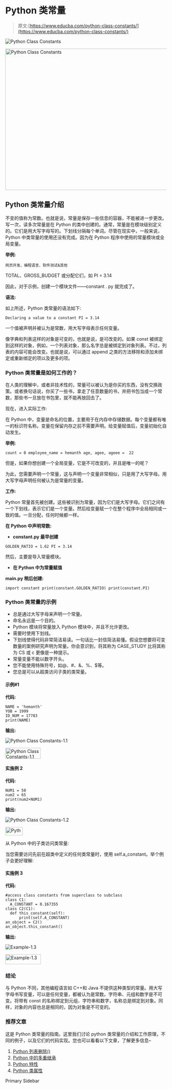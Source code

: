 # Python 类常量

> 原文:[https://www.educba.com/python-class-constants/](https://www.educba.com/python-class-constants/)

![Python Class Constants](../Images/96eb8a778fbeaa7b96b08e7e5e31e627.png)

<noscript><img class="alignnone wp-image-324400 size-full" src="../Images/96eb8a778fbeaa7b96b08e7e5e31e627.png" alt="Python Class Constants" width="800" height="441" data-original-src="https://cdn.educba.com/academy/wp-content/uploads/2020/03/python-class-constants.jpg"/></noscript>

## Python 类常量介绍

不变的值称为常数。也就是说，常量是保存一些信息的容器，不能被进一步更改。写一次，读多次常量是在 Python 的类中创建的。通常，常量是在模块级别定义的。它们是用大写字母写的。下划线分隔每个单词。尽管在现实中，一般来说，Python 中类常量的使用还没有完成。因为在 Python 程序中使用的常量模块或全局变量。

**举例:**

<small>网页开发、编程语言、软件测试&其他</small>

TOTAL、GROSS_BUDGET 或分配它们，如 PI = 3.14

因此，对于示例，创建一个模块文件——constant . py 就完成了。

**语法:**

如上所述，Python 类常量的语法如下:

`Declaring a value to a constant
PI = 3.14`

一个值被声明并被认为是常数，用大写字母表示任何变量。

像字典和列表这样的对象是可变的，也就是说，是可改变的。如果 const 被绑定到这样的对象，例如，一个列表对象，那么名字总是被绑定到对象列表。不过，列表的内容可能会改变。也就是说，可以通过 append 之类的方法移除和添加未绑定或重新绑定的项以及更多的项。

### Python 类常量是如何工作的？

在人类的理解中，或者非技术性的，常量可以被认为是你买的东西，没有交换政策。或者换句话说，你买了一些书，拿走了任意数量的书，并把书包当成一个常数，那些书一旦放在书包里，就不能再放回去了。

现在，进入实际工作:

在 Python 中，变量是命名的位置，主要用于在内存中存储数据。每个变量都有唯一的标识符名称。变量在保留内存之前不需要声明。给变量赋值后，变量初始化自动发生。

**举例:**

`count = 0
employee_name = hemanth
age, agee, ageee =  22`

但是，如果你想创建一个全局变量，它是不可改变的，并且是唯一的呢？

为此，您需要声明一个常量，这与声明一个变量非常相似，只是用了大写字母。用大写字母声明任何被认为是常量的变量。

**工作:**

Python 常量首先被创建。这些被识别为常量，因为它们是大写字母。它们之间有一个下划线，表示它们是一个变量。然后给变量赋一个在整个程序中全局相同或一致的值。一旦分配，任何时候都一样。

**在 Python 中声明常数:**

*   **constant.py 最早创建**

`GOLDEN_RATIO = 1.62
PI = 3.14`

然后，主要是导入常量模块。

*   **在 Python 中为常量赋值**

**main.py 稍后创建:**

`import constant
print(constant.GOLDEN_RATIO)
print(constant.PI)`

### Python 类常量的示例

*   总是通过大写字母来声明一个常量。
*   命名永远是一个目的。
*   Python 模块将常量放入 Python 模块中，并且不允许更改。
*   需要时使用下划线。
*   下划线使得代码非常简洁易读。一句话比一封信简洁易懂。假设您想要将可变数量的案例研究声明为常量。你会意识到，将其称为 CASE_STUDY 比将其称为 CS 或 c 更像是一种提示。
*   常量变量不能以数字开头。
*   您不能使用特殊符号，如@、#、&、%、$等。
*   您总是可以从超类访问子类的类常量。

#### 示例#1

**代码:**

```
NAME = 'hemanth'
YOB = 1999
ID_NUM = 17783
print(NAME) 
```

**输出:**

![Python Class Constants-1.1](../Images/d9b1e06f9dc9050c709928bb47b48d79.png)

<noscript><img class="alignnone wp-image-323101" src="../Images/d9b1e06f9dc9050c709928bb47b48d79.png" alt="Python Class Constants-1.1" width="110" height="34" data-original-src="https://cdn.educba.com/academy/wp-content/uploads/2020/03/Python-Class-Constants-1.1.png"/></noscript>

#### 实施例 2

**代码:**

```
NUM1 = 50
num2 = 65
print(num2+NUM1) 
```

**输出:**

![Python Class Constants-1.2](../Images/2311fd0557c5e340db377c6e01f34cae.png)

<noscript><img class="alignnone size-full wp-image-323102" src="../Images/2311fd0557c5e340db377c6e01f34cae.png" alt="Python Class Constants-1.2" width="54" height="26" data-original-src="https://cdn.educba.com/academy/wp-content/uploads/2020/03/Python-Class-Constants-1.2.png"/></noscript>

从 Python 中的子类访问类常量:

当您需要访问先前在超类中定义的任何类常量时，使用 self.a_constant。举个例子会更好理解:

#### 实施例 3

**代码:**

```
#access class constants from superclass to subclass
class C1:
  A_CONSTANT = 0.167355
class C2(C1):
  def this_constant(self):
      print(self.A_CONSTANT)
an_object = C2()
an_object.this_constant()
```

**输出:**

![Example-1.3](../Images/f81826e66298399ace574052d68b0c2c.png)

<noscript><img class="alignnone wp-image-323103 size-full" src="../Images/f81826e66298399ace574052d68b0c2c.png" alt="Example-1.3" width="111" height="31" data-original-src="https://cdn.educba.com/academy/wp-content/uploads/2020/03/Python-Class-Constants-1.3.png"/></noscript>

### 结论

与 Python 不同，其他编程语言如 C++和 Java 不提供这种类型的常量。用大写字母书写变量，可以是任何变量，都被认为是常数。字符串、元组和数字是不可变。将带有 const 的名称绑定到元组、字符串和数字，名称总是绑定到对象。同样，对象的内容也总是相同的，因为对象是不可变的。

### 推荐文章

这是 Python 类常量的指南。这里我们讨论 python 类常量的介绍和工作原理，不同的例子，以及它们的代码实现。您也可以看看以下文章，了解更多信息–

1.  [Python 列表删除()](https://www.educba.com/python-list-remove/)
2.  [Python 中的多重继承](https://www.educba.com/multiple-inheritance-in-python/)
3.  [Python 特性](https://www.educba.com/python-class-attributes/)
4.  [Python 类属性](https://www.educba.com/python-class-attributes/)

<footer class="entry-footer">

<aside class="sidebar sidebar-primary widget-area" role="complementary" aria-label="Primary Sidebar">Primary Sidebar</aside>

</footer>